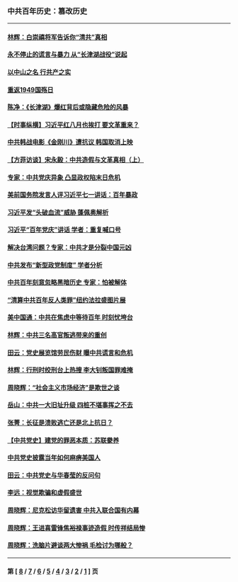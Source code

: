 ### 中共百年历史：篡改历史
---
#### [林辉：白崇禧将军告诉你“清共”真相](../../pages/nf1176115/n14044216.md?08060430) 
#### [永不停止的谎言与暴力 从“长津湖战役”说起](../../pages/nf1176115/n13494094.md?08060430) 
#### [以中山之名 行共产之实](../../pages/nf1176115/n13346437.md?08060430) 
#### [重返1949国殇日](../../pages/nf1176115/n13346372.md?08060430) 
#### [陈净：《长津湖》爆红背后或隐藏危险的风暴](../../pages/nf1176115/n13314364.md?08060430) 
#### [【时事纵横】习近平红八月也挨打 要文革重来？](../../pages/nf1176115/n13231393.md?08060430) 
#### [中共韩战电影《金刚川》遭抗议 韩国取消上映](../../pages/nf1176115/n13219114.md?08060430) 
#### [【方菲访谈】宋永毅：中共造假与文革真相（上）](../../pages/nf1176115/n13200760.md?08060430) 
#### [专家：中共党庆异象 凸显政权陷末日危机](../../pages/nf1176115/n13067084.md?08060430) 
#### [美前国务院发言人评习近平七一讲话：百年暴政](../../pages/nf1176115/n13066986.md?08060430) 
#### [习近平发“头破血流”威胁 蓬佩奥解析](../../pages/nf1176115/n13063604.md?08060430) 
#### [习近平“百年党庆”讲话 学者：重复喊口号](../../pages/nf1176115/n13061411.md?08060430) 
#### [解决台湾问题？专家：中共才是分裂中国元凶](../../pages/nf1176115/n13060811.md?08060430) 
#### [中共发布“新型政党制度” 学者分析](../../pages/nf1176115/n13056354.md?08060430) 
#### [中共百年刻意忽略黑暗历史 专家：怕被解体](../../pages/nf1176115/n13056056.md?08060430) 
#### [“清算中共百年反人类罪”纽约法拉盛图片展](../../pages/nf1176115/n13052220.md?08060430) 
#### [美中国通：中共在焦虑中等待百年 时刻忧垮台](../../pages/nf1176115/n13048820.md?08060430) 
#### [林辉：中共三名高官叛逃带来的重创](../../pages/nf1176115/n13035206.md?08060430) 
#### [田云：党史展览馆劳民伤财 曝中共谎言和危机](../../pages/nf1176115/n13033900.md?08060430) 
#### [林辉：行刑时绞刑台上热搜 李大钊叛国罪难掩](../../pages/nf1176115/n13031965.md?08060430) 
#### [周晓辉：“社会主义市场经济”是欺世之谈](../../pages/nf1176115/n13024090.md?08060430) 
#### [岳山：中共一大旧址升级 四桩不堪事挥之不去](../../pages/nf1176115/n13021697.md?08060430) 
#### [张菁：长征是溃败逃亡还是北上抗日？](../../pages/nf1176115/n13020585.md?08060430) 
#### [【中共党史】建党的罪恶本质：苏联豢养](../../pages/nf1176115/n13011888.md?08060430) 
#### [中共党史披露当年如何麻痹美国人](../../pages/nf1176115/n12966400.md?08060430) 
#### [田云：中共党史与华春莹的反问句](../../pages/nf1176115/n12765178.md?08060430) 
#### [李远：视觉欺骗和虚假盛世](../../pages/nf1176115/n12993376.md?08060430) 
#### [周晓辉：尼克松访华留遗害 中共入联合国有内幕](../../pages/nf1176115/n12991422.md?08060430) 
#### [周晓辉：王进喜雷锋焦裕禄事迹造假 时传祥结局惨](../../pages/nf1176115/n12985497.md?08060430) 
#### [周晓辉：洗脑片避谈两大惨祸 毛检讨为哪般？](../../pages/nf1176115/n12971285.md?08060430) 

---
#### 第 [ [8](./8.md?08060430) / [7](./7.md?08060430) / [6](./6.md?08060430) / [5](./5.md?08060430) / [4](./4.md?08060430) / [3](./3.md?08060430) / [2](./2.md?08060430) / [1](./1.md?08060430) ] 页
